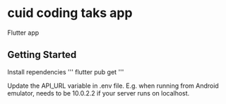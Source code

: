 # cuid coding taks app

Flutter app

## Getting Started

Install rependencies
'''
flutter pub get
'''

Update the API_URL variable in .env file. E.g. when running from Android emulator, needs to be 10.0.2.2 if your server runs on localhost.

